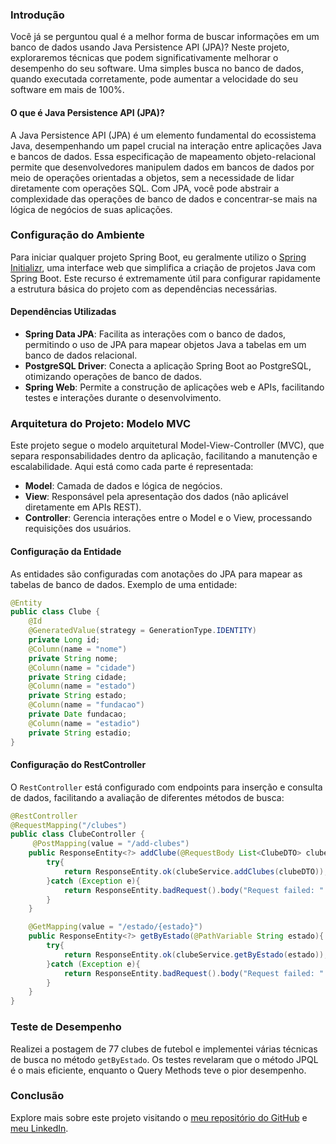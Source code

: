  ### Introdução
Você já se perguntou qual é a melhor forma de buscar informações em um banco de dados usando Java Persistence API (JPA)? Neste projeto, exploraremos técnicas que podem significativamente melhorar o desempenho do seu software. Uma simples busca no banco de dados, quando executada corretamente, pode aumentar a velocidade do seu software em mais de 100%.

#### O que é Java Persistence API (JPA)?
A Java Persistence API (JPA) é um elemento fundamental do ecossistema Java, desempenhando um papel crucial na interação entre aplicações Java e bancos de dados. Essa especificação de mapeamento objeto-relacional permite que desenvolvedores manipulem dados em bancos de dados por meio de operações orientadas a objetos, sem a necessidade de lidar diretamente com operações SQL. Com JPA, você pode abstrair a complexidade das operações de banco de dados e concentrar-se mais na lógica de negócios de suas aplicações.

### Configuração do Ambiente

Para iniciar qualquer projeto Spring Boot, eu geralmente utilizo o [Spring Initializr](https://start.spring.io/), uma interface web que simplifica a criação de projetos Java com Spring Boot. Este recurso é extremamente útil para configurar rapidamente a estrutura básica do projeto com as dependências necessárias.

#### Dependências Utilizadas
- **Spring Data JPA**: Facilita as interações com o banco de dados, permitindo o uso de JPA para mapear objetos Java a tabelas em um banco de dados relacional.
- **PostgreSQL Driver**: Conecta a aplicação Spring Boot ao PostgreSQL, otimizando operações de banco de dados.
- **Spring Web**: Permite a construção de aplicações web e APIs, facilitando testes e interações durante o desenvolvimento.

### Arquitetura do Projeto: Modelo MVC
Este projeto segue o modelo arquitetural Model-View-Controller (MVC), que separa responsabilidades dentro da aplicação, facilitando a manutenção e escalabilidade. Aqui está como cada parte é representada:

- **Model**: Camada de dados e lógica de negócios.
- **View**: Responsável pela apresentação dos dados (não aplicável diretamente em APIs REST).
- **Controller**: Gerencia interações entre o Model e o View, processando requisições dos usuários.

#### Configuração da Entidade
As entidades são configuradas com anotações do JPA para mapear as tabelas de banco de dados. Exemplo de uma entidade:

```java
@Entity
public class Clube {
    @Id
    @GeneratedValue(strategy = GenerationType.IDENTITY)
    private Long id;
    @Column(name = "nome")
    private String nome;
    @Column(name = "cidade")
    private String cidade;
    @Column(name = "estado")
    private String estado;
    @Column(name = "fundacao")
    private Date fundacao;
    @Column(name = "estadio")
    private String estadio;
}
```

#### Configuração do RestController
O `RestController` está configurado com endpoints para inserção e consulta de dados, facilitando a avaliação de diferentes métodos de busca:

```java
@RestController
@RequestMapping("/clubes")
public class ClubeController {
     @PostMapping(value = "/add-clubes")
    public ResponseEntity<?> addClube(@RequestBody List<ClubeDTO> clubeDTO){
        try{
            return ResponseEntity.ok(clubeService.addClubes(clubeDTO));
        }catch (Exception e){
            return ResponseEntity.badRequest().body("Request failed: " + e.getMessage());
        }
    }

    @GetMapping(value = "/estado/{estado}")
    public ResponseEntity<?> getByEstado(@PathVariable String estado){
        try{
            return ResponseEntity.ok(clubeService.getByEstado(estado));
        }catch (Exception e){
            return ResponseEntity.badRequest().body("Request failed: " + e.getMessage());
        }
    }
} 
```

### Teste de Desempenho
Realizei a postagem de 77 clubes de futebol e implementei várias técnicas de busca no método `getByEstado`. Os testes revelaram que o método JPQL é o mais eficiente, enquanto o Query Methods teve o pior desempenho.

### Conclusão
Explore mais sobre este projeto visitando o [meu repositório do GitHub](https://github.com/viMoraes10) e [meu LinkedIn](https://www.linkedin.com/in/v1moraes/). 

 
